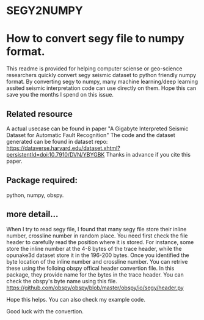 # SEGY2NUMPY
# How to convert segy file to numpy format.

This readme is provided for helping computer sciense or geo-science researchers quickly convert segy seismic dataset to python friendly numpy format. By converting segy to numpy, many machine learning/deep learning assited seismic interpretation code can use directly on them.
Hope this can save you the months I spend on this issue. 

## Related resource
A actual usecase can be found in paper "A Gigabyte Interpreted Seismic Dataset for Automatic Fault Recognition"
The code and the dataset generated can be found in dataset repo: https://dataverse.harvard.edu/dataset.xhtml?persistentId=doi:10.7910/DVN/YBYGBK
Thanks in advance if you cite this paper.

## Package required:
python,
numpy,
obspy.

## more detail...
When I try to read segy file, I found that many segy file store their inline number, crossline number in random place. You need first check the file header to carefully read the position where it is stored. For instance, some store the inline number at the 4-8 bytes of the trace header, while the opunake3d dataset store it in the 196-200 bytes.
Once you identified the byte location of the inline number and crossline number. You can retrive these using the folloing obspy offical header convertion file. In this package, they provide name for the bytes in the trace header. You can check the obspy's byte name using this file.
https://github.com/obspy/obspy/blob/master/obspy/io/segy/header.py

Hope this helps. 
You can also check my example code. 

Good luck with the convertion.
